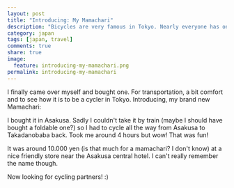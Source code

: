 ```yaml
---
layout: post
title: "Introducing: My Mamachari"
description: "Bicycles are very famous in Tokyo. Nearly everyone has one. The most famous (and maybe cheapest) bike out there is the Mamachari. It has a only 1 gear and a little basket on the front. "
category: japan
tags: [japan, travel]
comments: true
share: true
image:
  feature: introducing-my-mamachari.png
permalink: introducing-my-mamachari
---
```


I finally came over myself and bought one. For transportation, a bit comfort and to see how it is to be a cycler in Tokyo. Introducing, my brand new Mamachari:

I bought it in Asakusa. Sadly I couldn't take it by train (maybe I should have bought a foldable one?) so I had to cycle all the way from Asakusa to Takadanobaba back. Took me around 4 hours but wow! That was fun!

It was around 10.000 yen (is that much for a mamachari? I don't know) at a nice friendly store near the Asakusa central hotel. I can't really remember the name though.

Now looking for cycling partners! :)
